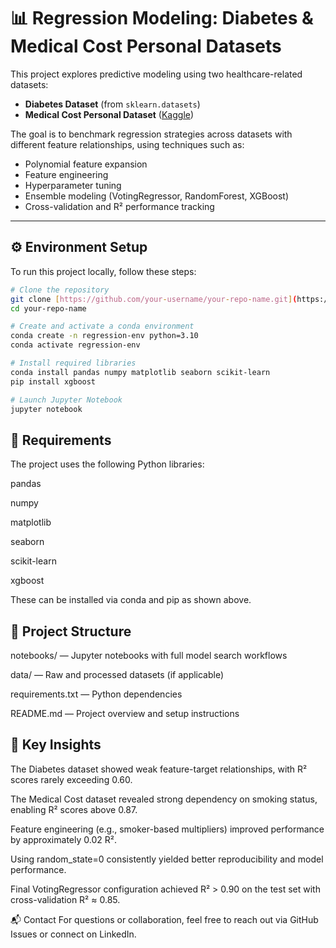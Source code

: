 # 📊 Regression Modeling: Diabetes & Medical Cost Personal Datasets

This project explores predictive modeling using two healthcare-related datasets:

- **Diabetes Dataset** (from `sklearn.datasets`)
- **Medical Cost Personal Dataset** ([Kaggle](https://www.kaggle.com/datasets/mirichoi0218/insurance))

The goal is to benchmark regression strategies across datasets with different feature relationships, using techniques such as:

- Polynomial feature expansion  
- Feature engineering  
- Hyperparameter tuning  
- Ensemble modeling (VotingRegressor, RandomForest, XGBoost)  
- Cross-validation and R² performance tracking

---

## ⚙️ Environment Setup

To run this project locally, follow these steps:

```bash
# Clone the repository
git clone [https://github.com/your-username/your-repo-name.git](https://github.com/KawiorPL/Diabetes-MedicalCostPersonalDatasets.git)
cd your-repo-name

# Create and activate a conda environment
conda create -n regression-env python=3.10
conda activate regression-env

# Install required libraries
conda install pandas numpy matplotlib seaborn scikit-learn
pip install xgboost

# Launch Jupyter Notebook
jupyter notebook
```

## 🧪 Requirements
The project uses the following Python libraries:

pandas

numpy

matplotlib

seaborn

scikit-learn

xgboost

These can be installed via conda and pip as shown above.

## 📁 Project Structure
notebooks/ — Jupyter notebooks with full model search workflows

data/ — Raw and processed datasets (if applicable)

requirements.txt — Python dependencies

README.md — Project overview and setup instructions

## 📌 Key Insights
The Diabetes dataset showed weak feature-target relationships, with R² scores rarely exceeding 0.60.

The Medical Cost dataset revealed strong dependency on smoking status, enabling R² scores above 0.87.

Feature engineering (e.g., smoker-based multipliers) improved performance by approximately 0.02 R².

Using random_state=0 consistently yielded better reproducibility and model performance.

Final VotingRegressor configuration achieved R² > 0.90 on the test set with cross-validation R² ≈ 0.85.

📬 Contact
For questions or collaboration, feel free to reach out via GitHub Issues or connect on LinkedIn.
